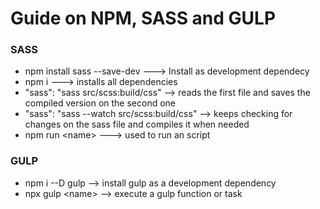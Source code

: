 # Guide on NPM, SASS and GULP
### SASS
- npm install sass --save-dev ---> Install as development dependecy
- npm i ---> installs all dependencies
- "sass": "sass src/scss:build/css" --> reads the first file and saves the compiled version on the second one
- "sass": "sass --watch src/scss:build/css" --> keeps checking for changes on the sass file and compiles it when needed
- npm run \<name> ---> used to run an script

### GULP
- npm i --D gulp --> install gulp as a development dependency
- npx gulp \<name> --> execute a gulp function or task